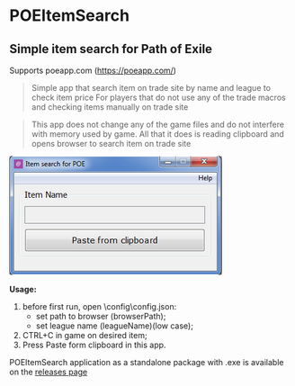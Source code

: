 # POEItemSearch

## Simple item search for Path of Exile
Supports poeapp.com (https://poeapp.com/)

> Simple app that search item on trade site by name and league to check item price
> For players that do not use any of the trade macros and checking items manually on trade site

> This app does not change any of the game files and do not interfere with memory used by game. All that it does is reading clipboard and opens browser to search item on trade site

![alt text](https://github.com/Doberm4n/POEItemSearch/blob/master/res/screenshot.png)

**Usage:** 
1. before first run, open \config\config.json:
   - set path to browser (browserPath);
   - set league name (leagueName)(low case);
2. CTRL+C in game on desired item;
3. Press Paste form clipboard in this app.


POEItemSearch application as a standalone package with .exe is available on the [releases page](https://github.com/Doberm4n/POEItemSearch/releases/latest)


